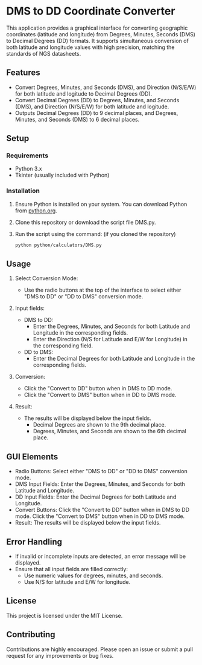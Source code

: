 # DMS to DD Coordinate Converter

This application provides a graphical interface for converting geographic
coordinates (latitude and longitude) from Degrees, Minutes, Seconds (DMS) to
Decimal Degrees (DD) formats. It supports simultaneous conversion of both
latitude and longitude values with high precision, matching the standards of NGS
datasheets.

## Features

- Convert Degrees, Minutes, and Seconds (DMS), and Direction (N/S/E/W) for both
  latitude and logitude to Decimal Degrees (DD).
- Convert Decimal Degrees (DD) to Degrees, Minutes, and Seconds (DMS), and
  Direction (N/S/E/W) for both latitude and logitude.
- Outputs Decimal Degrees (DD) to 9 decimal places, and Degrees, Minutes, and
  Seconds (DMS) to 6 decimal places.

## Setup

### Requirements

- Python 3.x
- Tkinter (usually included with Python)

### Installation

1. Ensure Python is installed on your system. You can download Python from
   [python.org](https://www.python.org/downloads/).
2. Clone this repository or download the script file DMS.py.
3. Run the script using the command: (if you cloned the repository)

   ```bash
   python python/calculators/DMS.py
   ```

## Usage

1. Select Conversion Mode:

   - Use the radio buttons at the top of the interface to select either "DMS to
     DD" or "DD to DMS" conversion mode.

2. Input fields:

   - DMS to DD:
     - Enter the Degrees, Minutes, and Seconds for both Latitude and Longitude
       in the corresponding fields.
     - Enter the Direction (N/S for Latitude and E/W for Longitude) in the
       corresponding field.
   - DD to DMS:
     - Enter the Decimal Degrees for both Latitude and Longitude in the
       corresponding fields.

3. Conversion:

   - Click the "Convert to DD" button when in DMS to DD mode.
   - Click the "Convert to DMS" button when in DD to DMS mode.

4. Result:
   - The results will be displayed below the input fields.
     - Decimal Degrees are shown to the 9th decimal place.
     - Degrees, Minutes, and Seconds are shown to the 6th decimal place.

## GUI Elements

- Radio Buttons: Select either "DMS to DD" or "DD to DMS" conversion mode.
- DMS Input Fields: Enter the Degrees, Minutes, and Seconds for both Latitude
  and Longitude.
- DD Input Fields: Enter the Decimal Degrees for both Latitude and Longitude.
- Convert Buttons: Click the "Convert to DD" button when in DMS to DD mode.
  Click the "Convert to DMS" button when in DD to DMS mode.
- Result: The results will be displayed below the input fields.

## Error Handling

- If invalid or incomplete inputs are detected, an error message will be
  displayed.
- Ensure that all input fields are filled correctly:
  - Use numeric values for degrees, minutes, and seconds.
  - Use N/S for latitude and E/W for longitude.

## License

This project is licensed under the MIT License.

## Contributing

Contributions are highly encouraged. Please open an issue or submit a pull
request for any improvements or bug fixes.

